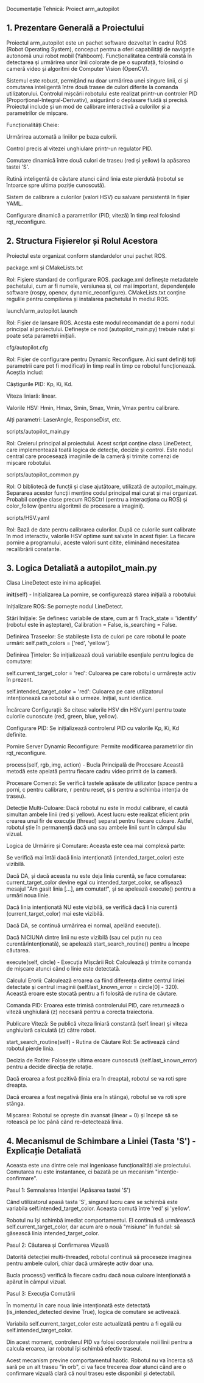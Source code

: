 Documentație Tehnică: Proiect arm_autopilot
## 1. Prezentare Generală a Proiectului
Proiectul arm_autopilot este un pachet software dezvoltat în cadrul ROS (Robot Operating System), conceput pentru a oferi capabilități de navigație autonomă unui robot mobil (Yahboom). Funcționalitatea centrală constă în detectarea și urmărirea unor linii colorate de pe o suprafață, folosind o cameră video și algoritmi de Computer Vision (OpenCV).

Sistemul este robust, permițând nu doar urmărirea unei singure linii, ci și comutarea inteligentă între două trasee de culori diferite la comanda utilizatorului. Controlul mișcării robotului este realizat printr-un controler PID (Proporțional-Integral-Derivativ), asigurând o deplasare fluidă și precisă. Proiectul include și un mod de calibrare interactivă a culorilor și a parametrilor de mișcare.

Funcționalități Cheie:

Urmărirea automată a liniilor pe baza culorii.

Control precis al vitezei unghiulare printr-un regulator PID.

Comutare dinamică între două culori de traseu (red și yellow) la apăsarea tastei 'S'.

Rutină inteligentă de căutare atunci când linia este pierdută (robotul se întoarce spre ultima poziție cunoscută).

Sistem de calibrare a culorilor (valori HSV) cu salvare persistentă în fișier YAML.

Configurare dinamică a parametrilor (PID, viteză) în timp real folosind rqt_reconfigure.

## 2. Structura Fișierelor și Rolul Acestora
Proiectul este organizat conform standardelor unui pachet ROS.

package.xml și CMakeLists.txt

Rol: Fișiere standard de configurare ROS. package.xml definește metadatele pachetului, cum ar fi numele, versiunea și, cel mai important, dependențele software (rospy, opencv, dynamic_reconfigure). CMakeLists.txt conține regulile pentru compilarea și instalarea pachetului în mediul ROS.

launch/arm_autopilot.launch

Rol: Fișier de lansare ROS. Acesta este modul recomandat de a porni nodul principal al proiectului. Definește ce nod (autopilot_main.py) trebuie rulat și poate seta parametri inițiali.

cfg/autopilot.cfg

Rol: Fișier de configurare pentru Dynamic Reconfigure. Aici sunt definiți toți parametrii care pot fi modificați în timp real în timp ce robotul funcționează. Aceștia includ:

Câștigurile PID: Kp, Ki, Kd.

Viteza liniară: linear.

Valorile HSV: Hmin, Hmax, Smin, Smax, Vmin, Vmax pentru calibrare.

Alți parametri: LaserAngle, ResponseDist, etc.

scripts/autopilot_main.py

Rol: Creierul principal al proiectului. Acest script conține clasa LineDetect, care implementează toată logica de detecție, decizie și control. Este nodul central care procesează imaginile de la cameră și trimite comenzi de mișcare robotului.

scripts/autopilot_common.py

Rol: O bibliotecă de funcții și clase ajutătoare, utilizată de autopilot_main.py. Separarea acestor funcții menține codul principal mai curat și mai organizat. Probabil conține clase precum ROSCtrl (pentru a interacționa cu ROS) și color_follow (pentru algoritmii de procesare a imaginii).

scripts/HSV.yaml

Rol: Bază de date pentru calibrarea culorilor. După ce culorile sunt calibrate în mod interactiv, valorile HSV optime sunt salvate în acest fișier. La fiecare pornire a programului, aceste valori sunt citite, eliminând necesitatea recalibrării constante.

## 3. Logica Detaliată a autopilot_main.py
Clasa LineDetect este inima aplicației.

__init__(self) - Inițializarea
La pornire, se configurează starea inițială a robotului:

Inițializare ROS: Se pornește nodul LineDetect.

Stări Inițiale: Se definesc variabile de stare, cum ar fi Track_state = 'identify' (robotul este în așteptare), Calibration = False, is_searching = False.

Definirea Traseelor: Se stabilește lista de culori pe care robotul le poate urmări: self.path_colors = ['red', 'yellow'].

Definirea Țintelor: Se inițializează două variabile esențiale pentru logica de comutare:

self.current_target_color = 'red': Culoarea pe care robotul o urmărește activ în prezent.

self.intended_target_color = 'red': Culoarea pe care utilizatorul intenționează ca robotul să o urmeze. Inițial, sunt identice.

Încărcare Configurații: Se citesc valorile HSV din HSV.yaml pentru toate culorile cunoscute (red, green, blue, yellow).

Configurare PID: Se inițializează controlerul PID cu valorile Kp, Ki, Kd definite.

Pornire Server Dynamic Reconfigure: Permite modificarea parametrilor din rqt_reconfigure.

process(self, rgb_img, action) - Bucla Principală de Procesare
Această metodă este apelată pentru fiecare cadru video primit de la cameră.

Procesare Comenzi: Se verifică tastele apăsate de utilizator (space pentru a porni, c pentru calibrare, r pentru reset, și s pentru a schimba intenția de traseu).

Detecție Multi-Culoare: Dacă robotul nu este în modul calibrare, el caută simultan ambele linii (red și yellow). Acest lucru este realizat eficient prin crearea unui fir de execuție (thread) separat pentru fiecare culoare. Astfel, robotul știe în permanență dacă una sau ambele linii sunt în câmpul său vizual.

Logica de Urmărire și Comutare: Aceasta este cea mai complexă parte:

Se verifică mai întâi dacă linia intenționată (intended_target_color) este vizibilă.

Dacă DA, și dacă aceasta nu este deja linia curentă, se face comutarea: current_target_color devine egal cu intended_target_color, se afișează mesajul "Am gasit linia [...], am comutat!", și se apelează execute() pentru a urmări noua linie.

Dacă linia intenționată NU este vizibilă, se verifică dacă linia curentă (current_target_color) mai este vizibilă.

Dacă DA, se continuă urmărirea ei normal, apelând execute().

Dacă NICIUNA dintre linii nu este vizibilă (sau cel puțin nu cea curentă/intenționată), se apelează start_search_routine() pentru a începe căutarea.

execute(self, circle) - Execuția Mișcării
Rol: Calculează și trimite comanda de mișcare atunci când o linie este detectată.

Calculul Erorii: Calculează eroarea ca fiind diferența dintre centrul liniei detectate și centrul imaginii (self.last_known_error = circle[0] - 320). Această eroare este stocată pentru a fi folosită de rutina de căutare.

Comanda PID: Eroarea este trimisă controlerului PID, care returnează o viteză unghiulară (z) necesară pentru a corecta traiectoria.

Publicare Viteză: Se publică viteza liniară constantă (self.linear) și viteza unghiulară calculată (z) către robot.

start_search_routine(self) - Rutina de Căutare
Rol: Se activează când robotul pierde linia.

Decizia de Rotire: Folosește ultima eroare cunoscută (self.last_known_error) pentru a decide direcția de rotație.

Dacă eroarea a fost pozitivă (linia era în dreapta), robotul se va roti spre dreapta.

Dacă eroarea a fost negativă (linia era în stânga), robotul se va roti spre stânga.

Mișcarea: Robotul se oprește din avansat (linear = 0) și începe să se rotească pe loc până când re-detectează linia.

## 4. Mecanismul de Schimbare a Liniei (Tasta 'S') - Explicație Detaliată
Aceasta este una dintre cele mai ingenioase funcționalități ale proiectului. Comutarea nu este instantanee, ci bazată pe un mecanism "intenție-confirmare".

Pasul 1: Semnalarea Intenției (Apăsarea tastei 'S')

Când utilizatorul apasă tasta 'S', singurul lucru care se schimbă este variabila self.intended_target_color. Aceasta comută între 'red' și 'yellow'.

Robotul nu își schimbă imediat comportamentul. El continuă să urmărească self.current_target_color, dar acum are o nouă "misiune" în fundal: să găsească linia intended_target_color.

Pasul 2: Căutarea și Confirmarea Vizuală

Datorită detecției multi-threaded, robotul continuă să proceseze imaginea pentru ambele culori, chiar dacă urmărește activ doar una.

Bucla process() verifică la fiecare cadru dacă noua culoare intenționată a apărut în câmpul vizual.

Pasul 3: Execuția Comutării

În momentul în care noua linie intenționată este detectată (is_intended_detected devine True), logica de comutare se activează.

Variabila self.current_target_color este actualizată pentru a fi egală cu self.intended_target_color.

Din acest moment, controlerul PID va folosi coordonatele noii linii pentru a calcula eroarea, iar robotul își schimbă efectiv traseul.

Acest mecanism previne comportamentul haotic. Robotul nu va încerca să sară pe un alt traseu "în orb", ci va face trecerea doar atunci când are o confirmare vizuală clară că noul traseu este disponibil și detectabil.
